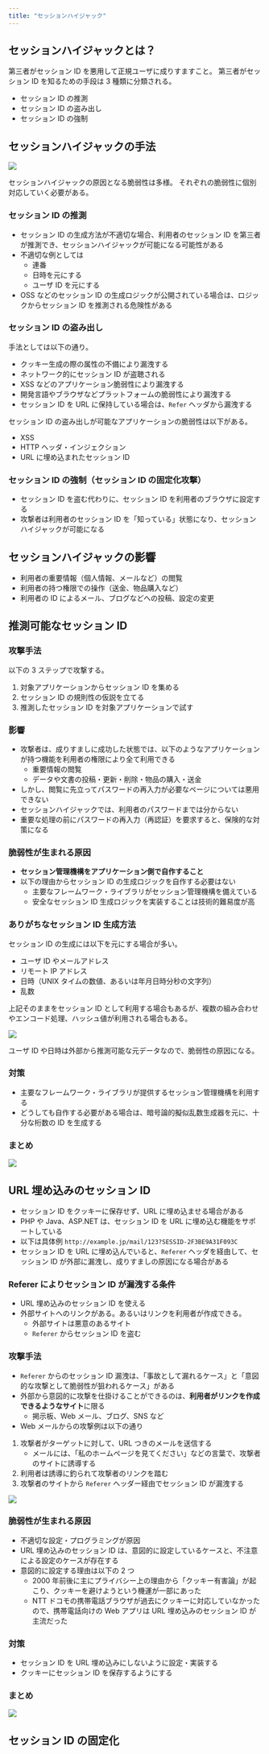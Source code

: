 ```yaml
---
title: "セッションハイジャック"
---
```


## セッションハイジャックとは？

第三者がセッション ID を悪用して正規ユーザに成りすますこと。
第三者がセッション ID を知るための手段は 3 種類に分類される。

- セッション ID の推測
- セッション ID の盗み出し
- セッション ID の強制

## セッションハイジャックの手法

![](https://storage.googleapis.com/zenn-user-upload/ab0f7eb15106-20240211.png)

セッションハイジャックの原因となる脆弱性は多様。
それぞれの脆弱性に個別対応していく必要がある。

### セッション ID の推測

- セッション ID の生成方法が不適切な場合、利用者のセッション ID を第三者が推測でき、セッションハイジャックが可能になる可能性がある
- 不適切な例としては
  - 連番
  - 日時を元にする
  - ユーザ ID を元にする
- OSS などのセッション ID の生成ロジックが公開されている場合は、ロジックからセッション ID を推測される危険性がある

### セッション ID の盗み出し

手法としては以下の通り。

- クッキー生成の際の属性の不備により漏洩する
- ネットワーク的にセッション ID が盗聴される
- XSS などのアプリケーション脆弱性により漏洩する
- 開発言語やブラウザなどプラットフォームの脆弱性により漏洩する
- セッション ID を URL に保持している場合は、`Refer` ヘッダから漏洩する

セッション ID の盗み出しが可能なアプリケーションの脆弱性は以下がある。

- XSS
- HTTP ヘッダ・インジェクション
- URL に埋め込まれたセッション ID

### セッション ID の強制（セッション ID の固定化攻撃）

- セッション ID を盗む代わりに、セッション ID を利用者のブラウザに設定する
- 攻撃者は利用者のセッション ID を「知っている」状態になり、セッションハイジャックが可能になる

## セッションハイジャックの影響

- 利用者の重要情報（個人情報、メールなど）の閲覧
- 利用者の持つ権限での操作（送金、物品購入など）
- 利用者の ID によるメール、ブログなどへの投稿、設定の変更

## 推測可能なセッション ID

### 攻撃手法

以下の 3 ステップで攻撃する。

1. 対象アプリケーションからセッション ID を集める
2. セッション ID の規則性の仮説を立てる
3. 推測したセッション ID を対象アプリケーションで試す

### 影響

- 攻撃者は、成りすましに成功した状態では、以下のようなアプリケーションが持つ機能を利用者の権限により全て利用できる
  - 重要情報の閲覧
  - データや文書の投稿・更新・削除・物品の購入・送金
- しかし、閲覧に先立ってパスワードの再入力が必要なページについては悪用できない
- セッションハイジャックでは、利用者のパスワードまでは分からない
- 重要な処理の前にパスワードの再入力（再認証）を要求すると、保険的な対策になる

### 脆弱性が生まれる原因

- **セッション管理機構をアプリケーション側で自作すること**
- 以下の理由からセッション ID の生成ロジックを自作する必要はない
  - 主要なフレームワーク・ライブラリがセッション管理機構を備えている
  - 安全なセッション ID 生成ロジックを実装することは技術的難易度が高

### ありがちなセッション ID 生成方法

セッション ID の生成には以下を元にする場合が多い。

- ユーザ ID やメールアドレス
- リモート IP アドレス
- 日時（UNIX タイムの数値、あるいは年月日時分秒の文字列）
- 乱数

上記そのままをセッション ID として利用する場合もあるが、複数の組み合わせやエンコード処理、ハッシュ値が利用される場合もある。

![](https://storage.googleapis.com/zenn-user-upload/ec5e2a38b2c0-20240211.png)

ユーザ ID や日時は外部から推測可能な元データなので、脆弱性の原因になる。

### 対策

- 主要なフレームワーク・ライブラリが提供するセッション管理機構を利用する
- どうしても自作する必要がある場合は、暗号論的擬似乱数生成器を元に、十分な桁数の ID を生成する

### まとめ

![](https://storage.googleapis.com/zenn-user-upload/adecd7c6e0e3-20240211.png)

## URL 埋め込みのセッション ID

- セッション ID をクッキーに保存せず、URL に埋め込ませる場合がある
- PHP や Java、ASP.NET は、セッション ID を URL に埋め込む機能をサポートしている
- 以下は具体例
  `http://example.jp/mail/123?SESSID-2F3BE9A31F093C`
- セッション ID を URL に埋め込んでいると、`Referer` ヘッダを経由して、セッション ID が外部に漏洩し、成りすましの原因になる場合がある

### Referer によりセッション ID が漏洩する条件

- URL 埋め込みのセッション ID を使える
- 外部サイトへのリンクがある。あるいはリンクを利用者が作成できる。
  - 外部サイトは悪意のあるサイト
  - `Referer` からセッション ID を盗む

### 攻撃手法

- `Referer` からのセッション ID 漏洩は、「事故として漏れるケース」と「意図的な攻撃として脆弱性が狙われるケース」がある
- 外部から意図的に攻撃を仕掛けることができるのは、**利用者がリンクを作成できるようなサイト**に限る
  - 掲示板、Web メール、ブログ、SNS など
- Web メールからの攻撃例は以下の通り

1. 攻撃者がターゲットに対して、URL つきのメールを送信する
   - メールには、「私のホームページを見てください」などの言葉で、攻撃者のサイトに誘導する
2. 利用者は誘導に釣られて攻撃者のリンクを踏む
3. 攻撃者のサイトから `Referer` ヘッダー経由でセッション ID が漏洩する

![](https://storage.googleapis.com/zenn-user-upload/ae42dce4dc58-20240212.png)

### 脆弱性が生まれる原因

- 不適切な設定・プログラミングが原因
- URL 埋め込みのセッション ID は、意図的に設定しているケースと、不注意による設定のケースが存在する
- 意図的に設定する理由は以下の 2 つ
  - 2000 年前後に主にプライバシー上の理由から「クッキー有害論」が起こり、クッキーを避けようという機運が一部にあった
  - NTT ドコモの携帯電話ブラウザが過去にクッキーに対応していなかったので、携帯電話向けの Web アプリは URL 埋め込みのセッション ID が主流だった

### 対策

- セッション ID を URL 埋め込みにしないように設定・実装する
- クッキーにセッション ID を保存するようにする

### まとめ

![](https://storage.googleapis.com/zenn-user-upload/324b4af0c425-20240212.png)

## セッション ID の固定化
